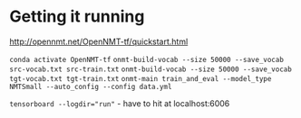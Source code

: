 # Getting it running
http://opennmt.net/OpenNMT-tf/quickstart.html

`conda activate OpenNMT-tf`
`onmt-build-vocab --size 50000 --save_vocab src-vocab.txt src-train.txt`
`onmt-build-vocab --size 50000 --save_vocab tgt-vocab.txt tgt-train.txt`
`onmt-main train_and_eval --model_type NMTSmall --auto_config --config data.yml`

`tensorboard --logdir="run"` - have to hit at localhost:6006

